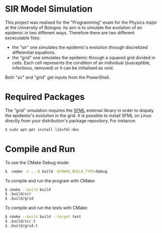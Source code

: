 # SIR Model Simulation

This project was realised for the "Programming" exam for the Physics major at the University of Bologna.
Its aim is to simulate the evolution of an epidemic in two different ways. Therefore there are two different excecutable files: 
- the "sir" one simulates the epidemic's evolution through discretized differential equations.
- the "grid" one simulates the epidemic through a squared grid divided in cells. Each cell represents the condition of an individual (susceptible, infectious, removed) or it can be initialised as void.

Both "sir" and "grid" get inputs from the PowerShell.

# Required Packages

The "grid" simulation requires the [SFML](https://www.sfml-dev.org/) external library in order to dispaly the epidemic's evolution in the grid.
It is possible to install SFML on Linux directly from your distribution's package repository.
For instance:

```bash
$ sudo apt-get install libsfml-dev
```

# Compile and Run

To use the CMake Debug mode:

```bash
$  cmake -S . -B build -DCMAKE_BUILD_TYPE=Debug
```

To compile and run the program with CMake:

```bash
$ cmake --build build
$ .build/sir
$ .build/grid
```
To compile and run the tests with CMake:

```bash
$ cmake --build build --target test
$ .build/sir.t
$ .build/grid.t
```
